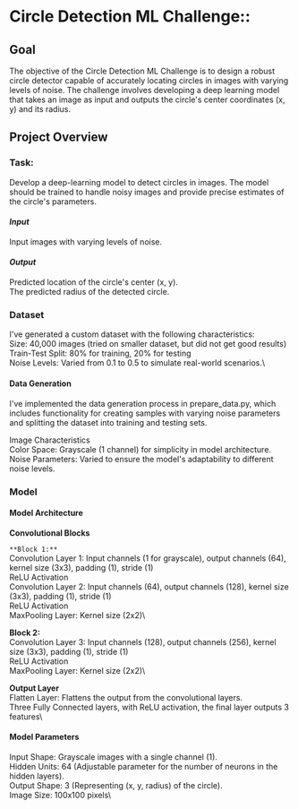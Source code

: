 # Circle Detection ML Challenge:: 

## **Goal**

The objective of the Circle Detection ML Challenge is to design a robust circle detector capable of accurately locating circles in images with varying levels of noise. The challenge involves developing a deep learning model that takes an image as input and outputs the circle's center coordinates (x, y) and its radius.

## **Project Overview**

### Task:

Develop a deep-learning model to detect circles in images. The model should be trained to handle noisy images and provide precise estimates of the circle's parameters.

#### _Input_ <br/>
Input images with varying levels of noise.

#### _Output_ <br/>
Predicted location of the circle's center (x, y).\
The predicted radius of the detected circle.

### Dataset

I've generated a custom dataset with the following characteristics:\
Size: 40,000 images (tried on smaller dataset, but did not get good results)\
Train-Test Split: 80% for training, 20% for testing\
Noise Levels: Varied from 0.1 to 0.5 to simulate real-world scenarios.\

#### Data Generation

I've implemented the data generation process in prepare_data.py, which includes functionality for creating samples with varying noise parameters and splitting the dataset into training and testing sets.

Image Characteristics\
Color Space: Grayscale (1 channel) for simplicity in model architecture.\
Noise Parameters: Varied to ensure the model's adaptability to different noise levels.

### Model

#### Model Architecture
**Convolutional Blocks**

`**Block 1:**`\
Convolution Layer 1: Input channels (1 for grayscale), output channels (64), kernel size (3x3), padding (1), stride (1)\
ReLU Activation\
Convolution Layer 2: Input channels (64), output channels (128), kernel size (3x3), padding (1), stride (1)\
ReLU Activation\
MaxPooling Layer: Kernel size (2x2)\

**Block 2:**\
Convolution Layer 3: Input channels (128), output channels (256), kernel size (3x3), padding (1), stride (1)\
ReLU Activation\
MaxPooling Layer: Kernel size (2x2)\

**Output Layer**\
Flatten Layer: Flattens the output from the convolutional layers.\
Three Fully Connected layers, with ReLU activation, the final layer outputs 3 features\

#### Model Parameters

Input Shape: Grayscale images with a single channel (1).\
Hidden Units: 64 (Adjustable parameter for the number of neurons in the hidden layers).\
Output Shape: 3 (Representing (x, y, radius) of the circle).\
Image Size: 100x100 pixels\
